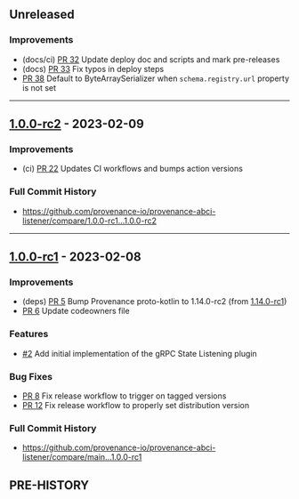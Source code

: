 <!--
Guiding Principles:

Changelogs are for humans, not machines.
There should be an entry for every single version.
The same types of changes should be grouped.
Versions and sections should be linkable.
The latest version comes first.
The release date of each version is displayed.
Mention whether you follow Semantic Versioning.

Usage:

Change log entries are to be added to the Unreleased section under the
appropriate stanza (see below). Each entry should ideally include a tag and
the GitHub issue reference in the following format:

* (<tag>) \#<issue-number> message

The issue numbers will later be link-ified during the release process so you do
not have to worry about including a link manually, but you can if you wish.

Types of changes (Stanzas):

"Features" for new features.
"Improvements" for changes in existing functionality.
"Deprecated" for soon-to-be removed features.
"Bug Fixes" for any bug fixes.
"Client Breaking" for breaking CLI commands and REST routes used by end-users.
"Data" for any data changes.
Ref: https://keepachangelog.com/en/1.0.0/
-->

## Unreleased

### Improvements

* (docs/ci) [PR 32](https://github.com/provenance-io/provenance-abci-listener/pull/31) Update deploy doc and scripts and mark pre-releases
* (docs) [PR 33](https://github.com/provenance-io/provenance-abci-listener/pull/33) Fix typos in deploy steps
* [PR 38](https://github.com/provenance-io/provenance-abci-listener/pull/38) Default to ByteArraySerializer when `schema.registry.url` property is not set

---

## [1.0.0-rc2](https://github.com/provenance-io/provenance-abci-listener/releases/tag/1.0.0-rc2) - 2023-02-09

### Improvements

* (ci) [PR 22](https://github.com/provenance-io/provenance-abci-listener/pull/) Updates CI workflows and bumps action versions

### Full Commit History

* https://github.com/provenance-io/provenance-abci-listener/compare/1.0.0-rc1...1.0.0-rc2

---

## [1.0.0-rc1](https://github.com/provenance-io/provenance-abci-listener/releases/tag/1.0.0-rc1) - 2023-02-08

### Improvements

* (deps) [PR 5](https://github.com/provenance-io/provenance-abci-listener/pull/5)  Bump Provenance proto-kotlin to 1.14.0-rc2 (from [1.14.0-rc1](https://github.com/provenance-io/provenance/compare/v1.14.0-rc1...v1.14.0-rc2))
* [PR 6](https://github.com/provenance-io/provenance-abci-listener/pull/6) Update codeowners file

### Features

* [#2](https://github.com/provenance-io/provenance-abci-listener/issues/2) Add initial implementation of the gRPC State Listening plugin

### Bug Fixes

* [PR 8](https://github.com/provenance-io/provenance-abci-listener/pull/8) Fix release workflow to trigger on tagged versions
* [PR 12](https://github.com/provenance-io/provenance-abci-listener/pull/12) Fix release workflow to properly set distribution version

### Full Commit History

* https://github.com/provenance-io/provenance-abci-listener/compare/main...1.0.0-rc1

## PRE-HISTORY
